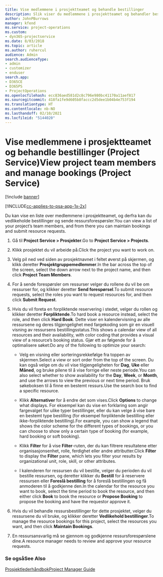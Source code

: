 ```yaml
---
title: Vise medlemmene i prosjektteamet og behandle bestillinger
description: Slik viser du medlemmene i prosjektteamet og behandler bestillinger i Project Service
author: JohnPBurrows
manager: kfend
ms.service: project-operations
ms.custom:
- dyn365-projectservice
ms.date: 8/03/2018
ms.topic: article
ms.author: ruhercul
audience: Admin
search.audienceType:
- admin
- customizer
- enduser
search.app:
- D365CE
- D365PS
- ProjectOperations
ms.openlocfilehash: ecc836aed581d2c8c796e980bc41170a11aef817
ms.sourcegitcommit: 418fa1fe9d605b8faccc2d5dee1b04b4e753f194
ms.translationtype: HT
ms.contentlocale: nb-NO
ms.lasthandoff: 02/10/2021
ms.locfileid: "5144020"
---
```

# <a name="view-project-team-members-and-manage-bookings-project-service"></a><span data-ttu-id="c4315-103">Vise medlemmene i prosjektteamet og behandle bestillinger (Project Service)</span><span class="sxs-lookup"><span data-stu-id="c4315-103">View project team members and manage bookings (Project Service)</span></span>

[!include [banner](../includes/psa-now-project-operations.md)]

[!INCLUDE[cc-applies-to-psa-app-1x-2x](../includes/cc-applies-to-psa-app-1x-2x.md)]

<span data-ttu-id="c4315-104">Du kan vise en liste over medlemmene i prosjektteamet, og derfra kan du vedlikeholde bestillinger og sende ressursforespørsler.</span><span class="sxs-lookup"><span data-stu-id="c4315-104">You can view a list of your project’s team members, and from there you can maintain bookings and submit resource requests.</span></span>  
  
1.  <span data-ttu-id="c4315-105">Gå til **Project Service > Prosjekter**.</span><span class="sxs-lookup"><span data-stu-id="c4315-105">Go to **Project Service > Projects**.</span></span>  
  
2.  <span data-ttu-id="c4315-106">Klikk prosjektet du vil arbeide på.</span><span class="sxs-lookup"><span data-stu-id="c4315-106">Click the project you want to work on.</span></span>  
  
3.  <span data-ttu-id="c4315-107">Velg pil ned ved siden av prosjektnavnet i feltet øverst på skjermen, og klikk deretter **Prosjektgruppemedlemmer**.</span><span class="sxs-lookup"><span data-stu-id="c4315-107">In the bar across the top of the screen, select the down arrow next to the project name, and then click **Project Team Members**.</span></span>  
  
4.  <span data-ttu-id="c4315-108">For å sende forespørsler om ressurser velger du rollene du vil be om ressurser for, og klikker deretter **Send forespørsel**.</span><span class="sxs-lookup"><span data-stu-id="c4315-108">To submit resource requests, select the roles you want to request resources for, and then click **Submit Request**.</span></span>  
  
5.  <span data-ttu-id="c4315-109">Hvis du vil foreta en forpliktende reservering i stedet, velger du rollen og klikker deretter **Forpliktende**.</span><span class="sxs-lookup"><span data-stu-id="c4315-109">To hard book a resource instead, select the role, and then click **Hard Book**.</span></span> <span data-ttu-id="c4315-110">Dette viser en kalendervisning av alle ressursene og deres tilgjengelighet med fargekoding som gir en visuell visning av ressursens bestillingsstatus.</span><span class="sxs-lookup"><span data-stu-id="c4315-110">This shows a calendar view of all resources and their availability, with color coding that provides a visual view of a resource’s booking status.</span></span> <span data-ttu-id="c4315-111">Gjør ett av følgende for å optimalisere søket:</span><span class="sxs-lookup"><span data-stu-id="c4315-111">Do any of the following to optimize your search:</span></span>  
  
    -   <span data-ttu-id="c4315-112">Velg en visning eller sorteringsrekkefølge fra toppen av skjermen.</span><span class="sxs-lookup"><span data-stu-id="c4315-112">Select a view or sort order from the top of the screen.</span></span> <span data-ttu-id="c4315-113">Du kan også velge om du vil vise tilgjengeligheten for **Dag**, **Uke** eller **Måned**, og bruke pilene til å vise forrige eller neste periode.</span><span class="sxs-lookup"><span data-stu-id="c4315-113">You can also select whether to show availability for the **Day**, **Week**, or **Month**, and use the arrows to view the previous or next time period.</span></span> <span data-ttu-id="c4315-114">Bruk søkeboksen til å finne en bestemt ressurs.</span><span class="sxs-lookup"><span data-stu-id="c4315-114">Use the search box to find a specific resource.</span></span>  
  
    -   <span data-ttu-id="c4315-115">Klikk **Alternativer** for å endre det som vises.</span><span class="sxs-lookup"><span data-stu-id="c4315-115">Click **Options** to change what displays.</span></span> <span data-ttu-id="c4315-116">For eksempel kan du vise en forklaring som angir fargevalget for ulike typer bestillinger, eller du kan velge å vise bare en bestemt type bestilling (for eksempel forpliktende bestilling eller ikke-forpliktende bestilling).</span><span class="sxs-lookup"><span data-stu-id="c4315-116">For example, you can show a legend that shows the color scheme for the different types of bookings, or you can choose to show only a certain type of booking (for example, hard booking or soft booking).</span></span>  
  
    -   <span data-ttu-id="c4315-117">Klikk **Filter** for å vise **Filter**-ruten, der du kan filtrere resultatene etter organisasjonsenhet, rolle, ferdighet eller andre attributter.</span><span class="sxs-lookup"><span data-stu-id="c4315-117">Click **Filter** to display the **Filter** pane, which lets you filter your results by organizational unit, role, skill, or other attributes.</span></span>  
  
    -   <span data-ttu-id="c4315-118">I kalenderen for ressursen du vil bestille, velger du perioden du vil bestille ressursen, og deretter klikker du **Bestill** for å reservere ressursen eller **Foreslå bestilling** for å foreslå bestillingen og få anmoderen til å godkjenne den.</span><span class="sxs-lookup"><span data-stu-id="c4315-118">In the calendar for the resource you want to book, select the time period to book the resource, and then either click **Book** to book the resource or **Propose Booking** to propose the booking and have the requestor approve it.</span></span>  
  
6.  <span data-ttu-id="c4315-119">Hvis du vil behandle ressursbestillinger for dette prosjektet, velger du ressursene du vil bruke, og klikker deretter **Vedlikehold bestillinger**.</span><span class="sxs-lookup"><span data-stu-id="c4315-119">To manage the resource bookings for this project, select the resources you want, and then click **Maintain Bookings**.</span></span>  
  
7.  <span data-ttu-id="c4315-120">En ressursansvarlig må se gjennom og godkjenne ressursforespørslene dine.</span><span class="sxs-lookup"><span data-stu-id="c4315-120">A resource manager needs to review and approve your resource requests.</span></span>  
  
### <a name="see-also"></a><span data-ttu-id="c4315-121">Se også</span><span class="sxs-lookup"><span data-stu-id="c4315-121">See Also</span></span>  
 [<span data-ttu-id="c4315-122">Prosjektlederhåndbok</span><span class="sxs-lookup"><span data-stu-id="c4315-122">Project Manager Guide</span></span>](../psa/project-manager-guide.md)

